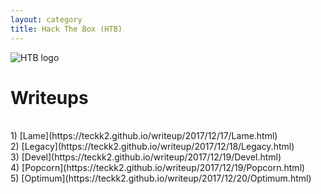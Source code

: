 ```yaml
---
layout: category
title: Hack The Box (HTB)
---
```

![HTB logo](https://teckk2.github.io/assets/images/htb.JPG)
<h1 Class="message">
Writeups
</h1>
<br>1) [Lame](https://teckk2.github.io/writeup/2017/12/17/Lame.html)
<br>2) [Legacy](https://teckk2.github.io/writeup/2017/12/18/Legacy.html)
<br>3) [Devel](https://teckk2.github.io/writeup/2017/12/19/Devel.html)
<br>4) [Popcorn](https://teckk2.github.io/writeup/2017/12/19/Popcorn.html)
<br>5) [Optimum](https://teckk2.github.io/writeup/2017/12/20/Optimum.html)
